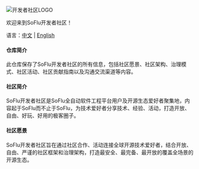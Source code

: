 ![开发者社区LOGO](https://github.com/feisuanyz/Community/assets/79617492/ed3b8627-9fa6-47a7-b48d-e7606725ce5a)

欢迎来到SoFlu开发者社区！

语言：[中文](https://github.com/feisuanyz/Community/blob/main/READMEcn.md) | [English](https://github.com/feisuanyz/Community/blob/main/README.md) 

#### 仓库简介
此仓库保存了SoFlu开发者社区的所有信息，包括社区愿景、社区架构、治理模式、社区活动、社区贡献指南以及沟通交流渠道等内容。

#### 社区简介
SoFlu开发者社区是SoFlu全自动软件工程平台用户及开源生态爱好者聚集地，内容起于SoFlu而不止于SoFlu，为技术爱好者分享技术、经验、活动，打造开放、自由、好玩、好用的极客圈子。

#### 社区愿景
SoFlu开发者社区旨在通过社区合作、活动连接全球开源技术爱好者，结合开放、自由、严谨的社区框架和治理架构，打造最安全、最完备、最开放的覆盖全场景的开源生态。
